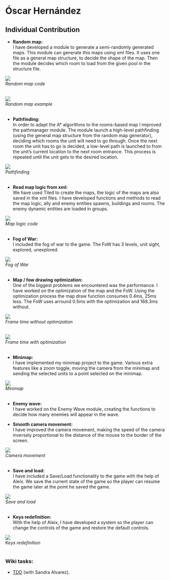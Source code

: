 ﻿# Óscar Hernández
## Individual Contribution

- **Random map:** <br>
I have developed a module to generate a semi-randomly generated maps. This module can generate this maps using xml files. It uses one file as a general map structure, to decide the shape of the map. Then the module decides which room to load from the given pool in the structure file. 

<img src="Readme_Files/ÓscarHernández/mapCode.png"><br>
	_Random map code_<br><br>	

<img src="Readme_Files/ÓscarHernández/randomMap.jpg"><br>
	_Random map example_<br><br>	
  
- **Pathfinding:**<br>
In order to adapt the A* algorithms to the rooms-based map I improved the pathmanager module. The module launch a high-level pathfinding (using the general map structure from the random map generator), deciding which rooms the unit will need to go through. Once the next room the unit has to go is decided, a low-level path is launched to from the unit’s current location to the next room entrance. This process is repeated until the unit gets to the desired location.

<img src="Readme_Files/ÓscarHernández/path.gif"><br>
	_Pathfinding_<br><br>	

- **Read map logic from xml:**<br>
We have used Tiled to create the maps, the logic of the maps are also saved in the xml files. 
I have developed functions and methods to read the map logic, ally and enemy entities spawns, buildings and rooms.
The enemy dynamic entities are loaded in groups.

<img src="Readme_Files/ÓscarHernández/mapLogic.png"><br>
	_Map logic code_<br><br>	

- **Fog of War:**<br>
I included the fog of war to the game. The FoW has 3 levels, unit sight, explored, unexplored.

<img src="Readme_Files/ÓscarHernández/fow.gif"><br>
	_Fog of War_<br><br>	
	
- **Map / fow  drawing optimization:**<br>
One of the biggest problems we encountered was the performance. I have worked on the optimization of the map and the FoW. Using the optimization process the map draw function consumes 0.4ms, 25ms less.
The FoW uses arround 0.5ms with the optimization and 168.3ms without.

<img src="Readme_Files/ÓscarHernández/noOptimizationFowMap.png"><br>
	_Frame time without optimization_<br><br>	
	
<img src="Readme_Files/ÓscarHernández/optimizationFowMap.png"><br>
	_Frame time with optimization_<br><br>	
	
- **Minimap:**<br>
I have implemented my minimap project to the game.  Various extra features like a zoom toggle, moving the camera from the minimap and sending the selected units to a point selected on the minimap.

<img src="Readme_Files/ÓscarHernández/minimap.gif"><br>
	_Minimap_<br><br>	
	
- **Enemy wave:**<br>
I have worked on the Enemy Wave module, creating the functions to decide how many enemies will appear in the wave.

- **Smooth camera movement:**<br>
I have improved the camera movement, making the speed of the camera inversely proportional to the distance of the mouse to the border of the screen.

<img src="Readme_Files/ÓscarHernández/camera.gif"><br>
	_Camera movement_<br><br>	
	
- **Save and load:**<br>
I have included a Save/Load functionality to the game with the help of Aleix. We save the current state of the game so the player can resume the game later at the point he saved the game.

<img src="Readme_Files/ÓscarHernández/save-load.gif"><br>
	_Save and load_<br><br>	
	
- **Keys redefinition:**<br>
With the help of Aleix, I have developed a system so the player can change the controls of the game and restore the default controls.

<img src="Readme_Files/ÓscarHernández/keys.gif"><br>
	_Keys redefinition_<br><br>	
### Wiki tasks:
- [TDD](https://github.com/DevCrumbs/Warcraft-II/wiki/7.-Tech-Design-Document) (with Sandra Alvarez).
